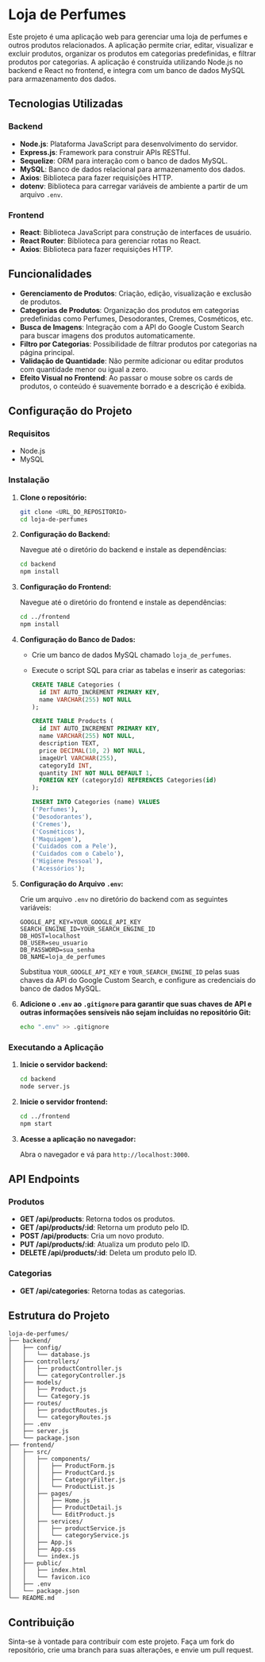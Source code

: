 # Loja de Perfumes

Este projeto é uma aplicação web para gerenciar uma loja de perfumes e outros produtos relacionados. A aplicação permite criar, editar, visualizar e excluir produtos, organizar os produtos em categorias predefinidas, e filtrar produtos por categorias. A aplicação é construída utilizando Node.js no backend e React no frontend, e integra com um banco de dados MySQL para armazenamento dos dados.

## Tecnologias Utilizadas

### Backend

- **Node.js**: Plataforma JavaScript para desenvolvimento do servidor.
- **Express.js**: Framework para construir APIs RESTful.
- **Sequelize**: ORM para interação com o banco de dados MySQL.
- **MySQL**: Banco de dados relacional para armazenamento dos dados.
- **Axios**: Biblioteca para fazer requisições HTTP.
- **dotenv**: Biblioteca para carregar variáveis de ambiente a partir de um arquivo `.env`.

### Frontend

- **React**: Biblioteca JavaScript para construção de interfaces de usuário.
- **React Router**: Biblioteca para gerenciar rotas no React.
- **Axios**: Biblioteca para fazer requisições HTTP.

## Funcionalidades

- **Gerenciamento de Produtos**: Criação, edição, visualização e exclusão de produtos.
- **Categorias de Produtos**: Organização dos produtos em categorias predefinidas como Perfumes, Desodorantes, Cremes, Cosméticos, etc.
- **Busca de Imagens**: Integração com a API do Google Custom Search para buscar imagens dos produtos automaticamente.
- **Filtro por Categorias**: Possibilidade de filtrar produtos por categorias na página principal.
- **Validação de Quantidade**: Não permite adicionar ou editar produtos com quantidade menor ou igual a zero.
- **Efeito Visual no Frontend**: Ao passar o mouse sobre os cards de produtos, o conteúdo é suavemente borrado e a descrição é exibida.

## Configuração do Projeto

### Requisitos

- Node.js
- MySQL

### Instalação

1. **Clone o repositório:**

   ```bash
   git clone <URL_DO_REPOSITORIO>
   cd loja-de-perfumes
   ```

2. **Configuração do Backend:**

   Navegue até o diretório do backend e instale as dependências:

   ```bash
   cd backend
   npm install
   ```

3. **Configuração do Frontend:**

   Navegue até o diretório do frontend e instale as dependências:

   ```bash
   cd ../frontend
   npm install
   ```

4. **Configuração do Banco de Dados:**

   - Crie um banco de dados MySQL chamado `loja_de_perfumes`.
   - Execute o script SQL para criar as tabelas e inserir as categorias:

     ```sql
     CREATE TABLE Categories (
       id INT AUTO_INCREMENT PRIMARY KEY,
       name VARCHAR(255) NOT NULL
     );

     CREATE TABLE Products (
       id INT AUTO_INCREMENT PRIMARY KEY,
       name VARCHAR(255) NOT NULL,
       description TEXT,
       price DECIMAL(10, 2) NOT NULL,
       imageUrl VARCHAR(255),
       categoryId INT,
       quantity INT NOT NULL DEFAULT 1,
       FOREIGN KEY (categoryId) REFERENCES Categories(id)
     );

     INSERT INTO Categories (name) VALUES
     ('Perfumes'),
     ('Desodorantes'),
     ('Cremes'),
     ('Cosméticos'),
     ('Maquiagem'),
     ('Cuidados com a Pele'),
     ('Cuidados com o Cabelo'),
     ('Higiene Pessoal'),
     ('Acessórios');
     ```

5. **Configuração do Arquivo `.env`:**

   Crie um arquivo `.env` no diretório do backend com as seguintes variáveis:

   ```env
   GOOGLE_API_KEY=YOUR_GOOGLE_API_KEY
   SEARCH_ENGINE_ID=YOUR_SEARCH_ENGINE_ID
   DB_HOST=localhost
   DB_USER=seu_usuario
   DB_PASSWORD=sua_senha
   DB_NAME=loja_de_perfumes
   ```

   Substitua `YOUR_GOOGLE_API_KEY` e `YOUR_SEARCH_ENGINE_ID` pelas suas chaves da API do Google Custom Search, e configure as credenciais do banco de dados MySQL.

6. **Adicione o `.env` ao `.gitignore` para garantir que suas chaves de API e outras informações sensíveis não sejam incluídas no repositório Git:**

   ```bash
   echo ".env" >> .gitignore
   ```

### Executando a Aplicação

1. **Inicie o servidor backend:**

   ```bash
   cd backend
   node server.js
   ```

2. **Inicie o servidor frontend:**

   ```bash
   cd ../frontend
   npm start
   ```

3. **Acesse a aplicação no navegador:**

   Abra o navegador e vá para `http://localhost:3000`.

## API Endpoints

### Produtos

- **GET /api/products**: Retorna todos os produtos.
- **GET /api/products/:id**: Retorna um produto pelo ID.
- **POST /api/products**: Cria um novo produto.
- **PUT /api/products/:id**: Atualiza um produto pelo ID.
- **DELETE /api/products/:id**: Deleta um produto pelo ID.

### Categorias

- **GET /api/categories**: Retorna todas as categorias.

## Estrutura do Projeto

```plaintext
loja-de-perfumes/
├── backend/
│   ├── config/
│   │   └── database.js
│   ├── controllers/
│   │   ├── productController.js
│   │   └── categoryController.js
│   ├── models/
│   │   ├── Product.js
│   │   └── Category.js
│   ├── routes/
│   │   ├── productRoutes.js
│   │   └── categoryRoutes.js
│   ├── .env
│   ├── server.js
│   └── package.json
├── frontend/
│   ├── src/
│   │   ├── components/
│   │   │   ├── ProductForm.js
│   │   │   ├── ProductCard.js
│   │   │   ├── CategoryFilter.js
│   │   │   └── ProductList.js
│   │   ├── pages/
│   │   │   ├── Home.js
│   │   │   ├── ProductDetail.js
│   │   │   └── EditProduct.js
│   │   ├── services/
│   │   │   ├── productService.js
│   │   │   └── categoryService.js
│   │   ├── App.js
│   │   ├── App.css
│   │   └── index.js
│   ├── public/
│   │   ├── index.html
│   │   └── favicon.ico
│   ├── .env
│   └── package.json
└── README.md
```

## Contribuição

Sinta-se à vontade para contribuir com este projeto. Faça um fork do repositório, crie uma branch para suas alterações, e envie um pull request.

